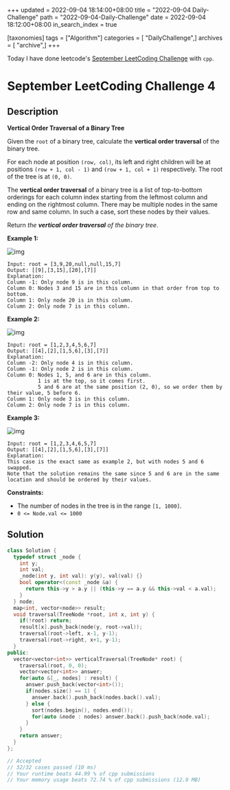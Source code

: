 +++
updated = 2022-09-04 18:14:00+08:00
title = "2022-09-04 Daily-Challenge"
path = "2022-09-04-Daily-Challenge"
date = 2022-09-04 18:12:00+08:00
in_search_index = true

[taxonomies]
tags = ["Algorithm"]
categories = [ "DailyChallenge",]
archives = [ "archive",]
+++

Today I have done leetcode's [September LeetCoding Challenge](https://leetcode.com/problems/vertical-order-traversal-of-a-binary-tree/) with `cpp`.

<!-- more -->

# September LeetCoding Challenge 4

## Description

**Vertical Order Traversal of a Binary Tree**

Given the `root` of a binary tree, calculate the **vertical order traversal** of the binary tree.

For each node at position `(row, col)`, its left and right children will be at positions `(row + 1, col - 1)` and `(row + 1, col + 1)` respectively. The root of the tree is at `(0, 0)`.

The **vertical order traversal** of a binary tree is a  list of top-to-bottom orderings for each column index starting from the  leftmost column and ending on the rightmost column. There may be  multiple nodes in the same row and same column. In such a case, sort  these nodes by their values.

Return *the **vertical order traversal** of the binary tree*.

 

**Example 1:**

![img](https://assets.leetcode.com/uploads/2021/01/29/vtree1.jpg)

```
Input: root = [3,9,20,null,null,15,7]
Output: [[9],[3,15],[20],[7]]
Explanation:
Column -1: Only node 9 is in this column.
Column 0: Nodes 3 and 15 are in this column in that order from top to bottom.
Column 1: Only node 20 is in this column.
Column 2: Only node 7 is in this column.
```

**Example 2:**

![img](https://assets.leetcode.com/uploads/2021/01/29/vtree2.jpg)

```
Input: root = [1,2,3,4,5,6,7]
Output: [[4],[2],[1,5,6],[3],[7]]
Explanation:
Column -2: Only node 4 is in this column.
Column -1: Only node 2 is in this column.
Column 0: Nodes 1, 5, and 6 are in this column.
          1 is at the top, so it comes first.
          5 and 6 are at the same position (2, 0), so we order them by their value, 5 before 6.
Column 1: Only node 3 is in this column.
Column 2: Only node 7 is in this column.
```

**Example 3:**

![img](https://assets.leetcode.com/uploads/2021/01/29/vtree3.jpg)

```
Input: root = [1,2,3,4,6,5,7]
Output: [[4],[2],[1,5,6],[3],[7]]
Explanation:
This case is the exact same as example 2, but with nodes 5 and 6 swapped.
Note that the solution remains the same since 5 and 6 are in the same location and should be ordered by their values.
```

 

**Constraints:**

- The number of nodes in the tree is in the range `[1, 1000]`.
- `0 <= Node.val <= 1000`

## Solution

``` cpp
class Solution {
  typedef struct _node {
    int y;
    int val;
    _node(int y, int val): y(y), val(val) {}
    bool operator<(const _node &a) {
      return this->y > a.y || (this->y == a.y && this->val < a.val);
    }
  } node;
  map<int, vector<node>> result;
  void traversal(TreeNode *root, int x, int y) {
    if(!root) return;
    result[x].push_back(node(y, root->val));
    traversal(root->left, x-1, y-1);
    traversal(root->right, x+1, y-1);
  }
public:
  vector<vector<int>> verticalTraversal(TreeNode* root) {
    traversal(root, 0, 0);
    vector<vector<int>> answer;
    for(auto &[_, nodes] : result) {
      answer.push_back(vector<int>());
      if(nodes.size() == 1) {
        answer.back().push_back(nodes.back().val);
      } else {
        sort(nodes.begin(), nodes.end());
        for(auto &node : nodes) answer.back().push_back(node.val);
      }
    }
    return answer;
  }
};

// Accepted
// 32/32 cases passed (10 ms)
// Your runtime beats 44.99 % of cpp submissions
// Your memory usage beats 72.74 % of cpp submissions (12.9 MB)
```

